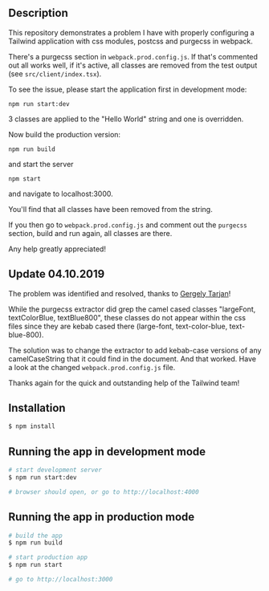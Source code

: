 
## Description

This repository demonstrates a problem I have with properly configuring a Tailwind application with css modules, postcss and purgecss in webpack.

There's a purgecss section in `webpack.prod.config.js`. If that's commented out all works well, if it's active, all classes are removed from the test output (see `src/client/index.tsx`).

To see the issue, please start the application first in development mode:

```
npm run start:dev
```

3 classes are applied to the "Hello World" string and one is overridden.

Now build the production version:

```
npm run build
```

and start the server

```
npm start
```

and navigate to localhost:3000.

You'll find that all classes have been removed from the string.

If you then go to `webpack.prod.config.js` and comment out the `purgecss` section, build and run again, all classes are there.

Any help greatly appreciated!

## Update 04.10.2019

The problem was identified and resolved, thanks to [Gergely Tarjan](https://github.com/tailwindcss/discuss/issues/342)!

While the purgecss extractor did grep the camel cased classes "largeFont, textColorBlue, textBlue800", these classes do not appear within the css files since they are kebab cased there (large-font, text-color-blue, text-blue-800).

The solution was to change the extractor to add kebab-case versions of any camelCaseString that it could find in the document. And that worked. Have a look at the changed `webpack.prod.config.js` file.

Thanks again for the quick and outstanding help of the Tailwind team!

## Installation

```bash
$ npm install
```

## Running the app in development mode

```bash
# start development server
$ npm run start:dev

# browser should open, or go to http://localhost:4000

```

## Running the app in production mode

```bash
# build the app
$ npm run build

# start production app
$ npm run start

# go to http://localhost:3000

```
